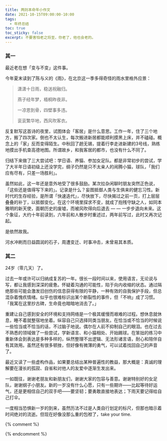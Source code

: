 ```yaml
---
title: 两则本命年小作文
date: 2021-10-15T09:00:00-10:00
tags:
  - 年终总结
toc: true
toc_sticky: false
excerpt: 不要害怕老之将至，你老了，他也会老的。
---
```



### 其一

最近老在想「变与不变」这件事。

今年夏末读到了陈与义的《雨》，在北京这一季多得奇怪的雨水里格外应景：

>潇潇十日雨，稳送祝融归。
>
>燕子经年梦，梧桐昨夜非。
>
>一凉恩到骨，四壁事多违。
>
>衮衮繁华地，西风吹客衣。

反复默写这首诗的夜里，试图体会「客居」是什么意思。工作一年，住了三个地方，搬了四次家。倒也不太认生，每次搬进新居都能顺利摸黑上床，并不磕碰。概念上的「家」反而变得陌生。中秋回了趟无锡，提着行李走进新建的3号线，熟练地摸出手机查高德地图。所谓故乡，和我客居的都市，也没有什么不同了。

归结下来做了三大尝试吧：学日语、养猫、参加女足队。都是非常初步的尝试，学了大半年日语初级上还没学完，纲子仍然是只不太亲人的闹腾小猫，球队，「我们应有尽有，只差一场胜利」。

虽然如此，这一年还是意外地受了很多鼓励。某次拉杂闲聊时朋友突然正色说，「这些还是值得写下来的」。记录是什么？妄图抵御人类与生俱来的健忘习性。新时代的生存经验，是所谓「快速迭代」，尽快放下，尽快揭过之前一页，打上层层叠叠的补丁，以抵御变化。在这个环境里探求不变，就成了抱残守缺之人，如同本雅明的新天使，面朝历史的废墟，而被风吹得向后退去 — — 一步步退向未来。这个象征，大约十年前读到，六年前和人散步时重述过，两年前写过，此时又再次记起。

是依然故我。

河水冲刷而日益圆润的石子，周遭变迁、时事冲击，未曾易其本质。

### 其二

24岁（零几天）了。

过去一年或许可以归纳成复苏的一年。很长一段时间以来，使用语言，无论说与写，都让我感到深深的疲惫。怀疑着沟通的可能性，陷于向内收缩的状态。通过隔绝那些可能会激发旧创伤的信息获得有限的平静，一种有效的自我保护手段，但总混杂着愧疚情绪。似乎也很难标识出某个断裂性的事件，但「不响」成了习惯。「我寓在这里抄古碑，生命竟也暗暗地消去了。」

重建让自己感到安全的环境和支持网络是一个极其缓慢而艰难的过程。想休息就休息，睡不着就整宿地坐着。纵容自己只选择同类当朋友。在恰当或不恰当的时候说一些恰当或不恰当的话，不过脑子地说。偶尔在人前不抑制自己的眼泪。也在过去不熟悉的领域做了一些尝试，学新语言、和小猫相处、开始踢球。在笨拙的练习中重新体会到表达是多种多样的，纵然整理不出逻辑、无法形诸言语，耐心和陪伴自有其效用。虽然还有很多顿挫，但好像有微薄的勇气，可以试着找回自己的声音了。

最近又读了一些虚构作品，如果要总结出某种普遍性的教益，那大概是：真诚的理解要在漫长的孤寂、自省和对他人的友爱中逐渐生发出来。

一如既往，谢谢老朋友和新朋友们，谢谢大家的包容与善意。谢谢特别好的女足队，谢谢纲子小朋友。新的一岁没有什么心愿，只有一些期许——比起等待好运气，还是更相信自己的双手吧——要坚韧；要勇敢直接地表达；下雨天要记得给自己打伞。

一度相当恐惧新一岁的到来，虽然历法不过是人类自行划定的标尺，但那也暗示着时间绝对的流逝。但现在好像没那么重的包袱了，take your time.


{% comment %}



{% endcomment %}
